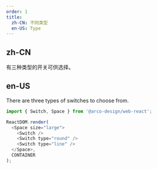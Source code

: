 ```yaml
---
order: 1
title:
  zh-CN: 不同类型
  en-US: Type
---
```


## zh-CN

有三种类型的开关可供选择。

## en-US

There are three types of switches to choose from.

```js
import { Switch, Space } from '@arco-design/web-react';

ReactDOM.render(
  <Space size="large">
    <Switch />
    <Switch type="round" />
    <Switch type="line" />
  </Space>,
  CONTAINER
);
```
